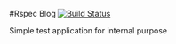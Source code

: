 #Rspec Blog [![Build Status](https://travis-ci.org/bastianrust/rspec_blog.svg?branch=develop)](https://travis-ci.org/bastianrust/rspec_blog)

Simple test application for internal purpose